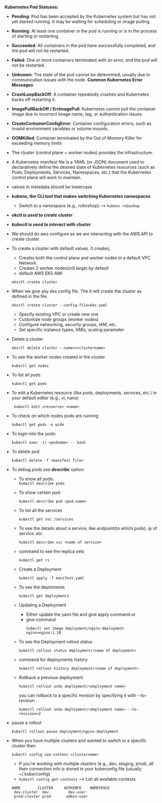 **Kubernetes Pod Statuses:**  
  + **Pending**: Pod has been accepted by the Kubernetes system but has not yet started running. It may be waiting for scheduling or image pulling.
  + **Running**: At least one container in the pod is running or is in the process of starting or restarting.
  + **Succeeded**: All containers in the pod have successfully completed, and the pod will not be restarted.
  + **Failed**: One or more containers terminated with an error, and the pod will not be restarted.
  + **Unknown**: The state of the pod cannot be determined, usually due to communication issues with the node.
**Common Kubernetes Error Messages**
  + **CrashLoopBackOff**: A container repeatedly crashes and Kubernetes backs off restarting it.
  + **ImagePullBackOff / ErrImagePull:** Kubernetes cannot pull the container image due to incorrect image name, tag, or authentication issues.
  + **CreateContainerConfigError**: Container configuration errors, such as invalid environment variables or volume mounts.
  + **OOMKilled**: Container terminated by the Out of Memory Killer for exceeding memory limits

+ The cluster (control plane + worker nodes) provides the infrastructure.
+ A Kubernetes manifest file is a YAML (or JSON) document used to declaratively define the desired state of Kubernetes resources (such as Pods, Deployments, Services, Namespaces, etc.) that the Kubernetes control plane will work to maintain.
+ values in metadata should be lowercase
+ **kubens, the CLI tool that makes switching Kubernetes namespaces**
  + Switch to a namespace (e.g., roboshop):--> `kubens roboshop`
+ **_ekctl is used to create cluster_**
+ **_kubectl is used to interact with cluster_**
+ We should do aws configure as we are interacting with the AWS API to create cluster
+ To create a cluster with default values. It creates,
  +  Creates both the control plane and worker nodes in a default VPC Network.
  +  Creates 2 worker nodes(m5.large) by default
  +  default AWS EKS AMI
    ```
    eksctl create cluster
  ```
+ When we give any eks config file. The it will create the cluster as defined in the file.
   ```
  eksctl create cluster --config-file=eks.yaml
   ```
  + Specify existing VPC or create new one
  + Customize node groups (worker nodes)
  + Configure networking, security groups, IAM, etc.
  + Set specific instance types, AMIs, scaling parameter
+ Delete a cluster
   ```
  eksctl delete cluster --name=<<clustername>
   ```
+ To see the worker nodes created in the cluster
     ```
    kubectl get nodes
    ```
+ To list all pods
   ```
  kubectl get pods
   ```
+ To edit a Kubernetes resource (like pods, deployments, services, etc.) in your default editor (e.g., vi, nano)
  ```
   kubectl edit <resource> <name>
  ```
+ To check on which nodes pods are running
  ```
  kubectl get pods -o wide
  ```
+ To login into the pods:
   ```
  kubectl exec -it <podname> -- bash
   ```   
+ To delete pod
   ```
  kubectl delete -f <manifest file>
   ``` 
+ To debug pods use **_describe_** option:
  + To show all pods:\
          ```
        kubectl describe pods
          ```
  + To show certain pod:
      ```
    kubectl describe pod <pod-name>
      ```
  + To list all the services
     ```
    kubectl get svc /services
     ```   
  + To see the details about a service, like endpoint(to which pods), ip of service..etc
     ```
    kubectl describe svc <name of service>
     ```
  + command to see the replica sets
     ```
     kubectl get rs
    ```
  + Create a Deployment
     ```
     kubectl apply -f manifest.yaml
    ```
  + To see the deploments
    ```
    kubectl get deployments
    ```
  + Updating a Deployment
    + Either update the yaml file and give apply command or
    + give command
      ```
      kubectl set image deployment/nginx-deployment nginx=nginx:1.18
      ```
  + To see the Deployment rollout status
    ```
    kubectl rollout status deployment/<name of deployment>
    ```  
  + command for deployments history
    ```
    kubectl rollout history deployment/<name of deployment>
    ```   
  + Rollback a previous deployment
      ```
     kubectl rollout undo deployment/<deployment name>
     ```
     you can rollback to a specific revision by specifying it with --to-revision
     
     ```
     kubectl rollout undo deployment/<deployment name> --to-revision=2
     ```
+  pause a rollout 
    ```
   kubectl rollout pause deployment/nginx-deployment
    ```
+ When you have multiple clusters and wanted to switch to a specific cluster then
   ```
   kubectl config use-context <clustername>
  ```
  + If you’re working with multiple clusters (e.g., dev, staging, prod), all their connection info is stored in your kubeconfig file (usually ~/.kube/config)
  + `kubectl config get-contexts` --> List all available contexts
   ```
   NAME        CLUSTER     AUTHINFO    NAMESPACE
    dev-cluster  dev         dev-user    
    prod-cluster prod       admin-user
   ```

 
   
